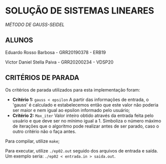 # SOLUÇÃO DE SISTEMAS LINEARES
*MÉTODO DE GAUSS-SEIDEL*

## ALUNOS

Eduardo Rosso Barbosa - GRR20190378 - ERB19

Victor Daniel Stella Paiva - GRR20200234 - VDSP20

## CRITÉRIOS DE PARADA

Os critérios de parada utilizados para esta implementação foram:

* **Critério 1:** `gauss < epsilon` 
A partir das informações de entrada, o 'gauss' é calculado e estabelecemos então que este valor não poderia ser maior e nem igual ao epsilon informado pelo usuário;
* **Critério 2:** `Max_iter` 
Valor inteiro obtido através da entrada feita pelo usuário e que deve ser no mínimo igual a 1. Simboliza o número máximo de iterações que o algoritmo pode realizar antes de ser parado, caso o outro critério não o faça antes.


Para compilar, utilize `make`;

Para executar, utilize `./ep02.out` seguido dos arquivos de entrada e saída. Um exemplo seria: `./ep02 < entrada.in > saida.out`.